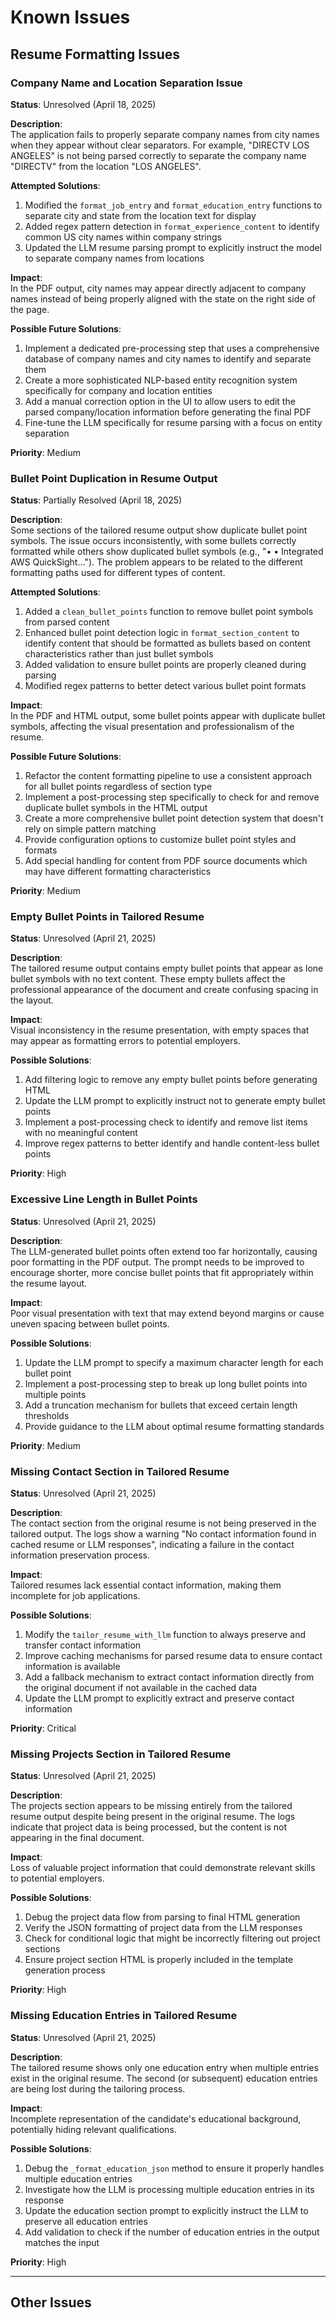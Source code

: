 # Known Issues

## Resume Formatting Issues

### Company Name and Location Separation Issue
**Status**: Unresolved (April 18, 2025)

**Description**:  
The application fails to properly separate company names from city names when they appear without clear separators. For example, "DIRECTV LOS ANGELES" is not being parsed correctly to separate the company name "DIRECTV" from the location "LOS ANGELES".

**Attempted Solutions**:
1. Modified the `format_job_entry` and `format_education_entry` functions to separate city and state from the location text for display
2. Added regex pattern detection in `format_experience_content` to identify common US city names within company strings
3. Updated the LLM resume parsing prompt to explicitly instruct the model to separate company names from locations

**Impact**:  
In the PDF output, city names may appear directly adjacent to company names instead of being properly aligned with the state on the right side of the page.

**Possible Future Solutions**:
1. Implement a dedicated pre-processing step that uses a comprehensive database of company names and city names to identify and separate them
2. Create a more sophisticated NLP-based entity recognition system specifically for company and location entities
3. Add a manual correction option in the UI to allow users to edit the parsed company/location information before generating the final PDF
4. Fine-tune the LLM specifically for resume parsing with a focus on entity separation

**Priority**: Medium

### Bullet Point Duplication in Resume Output
**Status**: Partially Resolved (April 18, 2025)

**Description**:  
Some sections of the tailored resume output show duplicate bullet point symbols. The issue occurs inconsistently, with some bullets correctly formatted while others show duplicated bullet symbols (e.g., "• • Integrated AWS QuickSight..."). The problem appears to be related to the different formatting paths used for different types of content.

**Attempted Solutions**:
1. Added a `clean_bullet_points` function to remove bullet point symbols from parsed content
2. Enhanced bullet point detection logic in `format_section_content` to identify content that should be formatted as bullets based on content characteristics rather than just bullet symbols
3. Added validation to ensure bullet points are properly cleaned during parsing
4. Modified regex patterns to better detect various bullet point formats

**Impact**:  
In the PDF and HTML output, some bullet points appear with duplicate bullet symbols, affecting the visual presentation and professionalism of the resume.

**Possible Future Solutions**:
1. Refactor the content formatting pipeline to use a consistent approach for all bullet points regardless of section type
2. Implement a post-processing step specifically to check for and remove duplicate bullet symbols in the HTML output
3. Create a more comprehensive bullet point detection system that doesn't rely on simple pattern matching
4. Provide configuration options to customize bullet point styles and formats
5. Add special handling for content from PDF source documents which may have different formatting characteristics

**Priority**: Medium

### Empty Bullet Points in Tailored Resume
**Status**: Unresolved (April 21, 2025)

**Description**:  
The tailored resume output contains empty bullet points that appear as lone bullet symbols with no text content. These empty bullets affect the professional appearance of the document and create confusing spacing in the layout.

**Impact**:  
Visual inconsistency in the resume presentation, with empty spaces that may appear as formatting errors to potential employers.

**Possible Solutions**:
1. Add filtering logic to remove any empty bullet points before generating HTML
2. Update the LLM prompt to explicitly instruct not to generate empty bullet points
3. Implement a post-processing check to identify and remove list items with no meaningful content
4. Improve regex patterns to better identify and handle content-less bullet points

**Priority**: High

### Excessive Line Length in Bullet Points
**Status**: Unresolved (April 21, 2025)

**Description**:  
The LLM-generated bullet points often extend too far horizontally, causing poor formatting in the PDF output. The prompt needs to be improved to encourage shorter, more concise bullet points that fit appropriately within the resume layout.

**Impact**:  
Poor visual presentation with text that may extend beyond margins or cause uneven spacing between bullet points.

**Possible Solutions**:
1. Update the LLM prompt to specify a maximum character length for each bullet point
2. Implement a post-processing step to break up long bullet points into multiple points
3. Add a truncation mechanism for bullets that exceed certain length thresholds
4. Provide guidance to the LLM about optimal resume formatting standards

**Priority**: Medium

### Missing Contact Section in Tailored Resume
**Status**: Unresolved (April 21, 2025)

**Description**:  
The contact section from the original resume is not being preserved in the tailored output. The logs show a warning "No contact information found in cached resume or LLM responses", indicating a failure in the contact information preservation process.

**Impact**:  
Tailored resumes lack essential contact information, making them incomplete for job applications.

**Possible Solutions**:
1. Modify the `tailor_resume_with_llm` function to always preserve and transfer contact information
2. Improve caching mechanisms for parsed resume data to ensure contact information is available
3. Add a fallback mechanism to extract contact information directly from the original document if not available in the cached data
4. Update the LLM prompt to explicitly extract and preserve contact information

**Priority**: Critical

### Missing Projects Section in Tailored Resume
**Status**: Unresolved (April 21, 2025)

**Description**:  
The projects section appears to be missing entirely from the tailored resume output despite being present in the original resume. The logs indicate that project data is being processed, but the content is not appearing in the final document.

**Impact**:  
Loss of valuable project information that could demonstrate relevant skills to potential employers.

**Possible Solutions**:
1. Debug the project data flow from parsing to final HTML generation
2. Verify the JSON formatting of project data from the LLM responses
3. Check for conditional logic that might be incorrectly filtering out project sections
4. Ensure project section HTML is properly included in the template generation process

**Priority**: High

### Missing Education Entries in Tailored Resume
**Status**: Unresolved (April 21, 2025)

**Description**:  
The tailored resume shows only one education entry when multiple entries exist in the original resume. The second (or subsequent) education entries are being lost during the tailoring process.

**Impact**:  
Incomplete representation of the candidate's educational background, potentially hiding relevant qualifications.

**Possible Solutions**:
1. Debug the `_format_education_json` method to ensure it properly handles multiple education entries
2. Investigate how the LLM is processing multiple education entries in its response
3. Update the education section prompt to explicitly instruct the LLM to preserve all education entries
4. Add validation to check if the number of education entries in the output matches the input

**Priority**: High

---

## Other Issues 